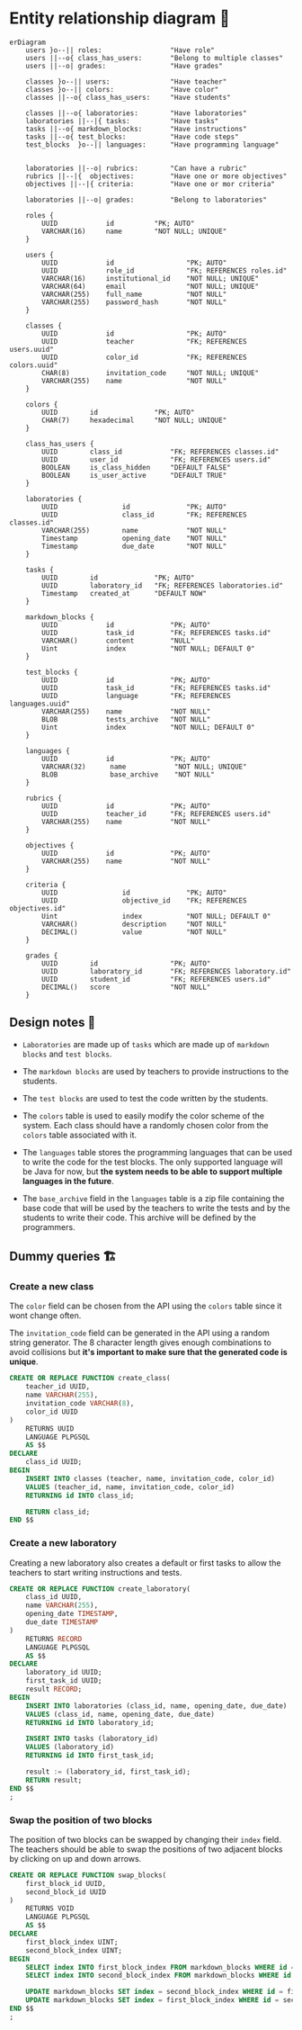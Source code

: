 # Entity relationship diagram 🎨

```mermaid
erDiagram
    users }o--|| roles:                 "Have role"
    users ||--o{ class_has_users:       "Belong to multiple classes"
    users ||--o| grades:                "Have grades"

    classes }o--|| users:               "Have teacher"
    classes }o--|| colors:              "Have color"
    classes ||--o{ class_has_users:     "Have students"
    
    classes ||--o{ laboratories:        "Have laboratories"
    laboratories ||--|{	tasks:          "Have tasks"
    tasks ||--o{ markdown_blocks:       "Have instructions"
    tasks ||--o{ test_blocks:           "Have code steps"
    test_blocks  }o--|| languages:      "Have programming language"

    
    laboratories ||--o|	rubrics:        "Can have a rubric"
    rubrics ||--|{	objectives:         "Have one or more objectives"
    objectives ||--|{ criteria:         "Have one or mor criteria"

    laboratories ||--o| grades:         "Belong to laboratories"

	roles {
        UUID            id          "PK; AUTO"
        VARCHAR(16)     name        "NOT NULL; UNIQUE"
    }

    users {
        UUID            id                  "PK; AUTO"
        UUID            role_id             "FK; REFERENCES roles.id"
        VARCHAR(16)     institutional_id    "NOT NULL; UNIQUE"
        VARCHAR(64)     email               "NOT NULL; UNIQUE"
        VARCHAR(255)    full_name           "NOT NULL"
        VARCHAR(255)    password_hash       "NOT NULL"
    }

    classes {
        UUID            id                  "PK; AUTO"
        UUID            teacher             "FK; REFERENCES users.uuid"
        UUID            color_id            "FK; REFERENCES colors.uuid"
        CHAR(8)         invitation_code     "NOT NULL; UNIQUE"
        VARCHAR(255)    name                "NOT NULL"
    }

    colors {
        UUID        id              "PK; AUTO"
        CHAR(7)     hexadecimal     "NOT NULL; UNIQUE"
    }

    class_has_users {
        UUID        class_id            "FK; REFERENCES classes.id"
        UUID        user_id             "FK; REFERENCES users.id"
        BOOLEAN     is_class_hidden     "DEFAULT FALSE"
        BOOLEAN     is_user_active      "DEFAULT TRUE"
    }

    laboratories {
        UUID                id              "PK; AUTO"
        UUID                class_id        "FK; REFERENCES classes.id"
        VARCHAR(255)        name            "NOT NULL"
        Timestamp           opening_date    "NOT NULL"
        Timestamp           due_date        "NOT NULL"
    }

    tasks {
        UUID        id              "PK; AUTO"
        UUID        laboratory_id   "FK; REFERENCES laboratories.id"
        Timestamp   created_at      "DEFAULT NOW"
    }

    markdown_blocks {
        UUID            id              "PK; AUTO"
        UUID            task_id         "FK; REFERENCES tasks.id"
        VARCHAR()       content         "NULL"
        Uint            index           "NOT NULL; DEFAULT 0"
    }

    test_blocks {
        UUID            id              "PK; AUTO"
        UUID            task_id         "FK; REFERENCES tasks.id"
        UUID            language        "FK; REFERENCES languages.uuid"
        VARCHAR(255)    name            "NOT NULL"
        BLOB            tests_archive   "NOT NULL"
        Uint            index           "NOT NULL; DEFAULT 0"
    }

    languages {
        UUID            id              "PK; AUTO"
        VARCHAR(32)      name            "NOT NULL; UNIQUE"
        BLOB             base_archive    "NOT NULL"
    }

    rubrics {
        UUID            id              "PK; AUTO"
        UUID            teacher_id      "FK; REFERENCES users.id"
        VARCHAR(255)    name            "NOT NULL"
    }

    objectives {
        UUID            id              "PK; AUTO"
        VARCHAR(255)    name            "NOT NULL"
    }

    criteria {
        UUID                id              "PK; AUTO"
        UUID                objective_id    "FK; REFERENCES objectives.id"
        Uint                index           "NOT NULL; DEFAULT 0"
        VARCHAR()           description     "NOT NULL"
        DECIMAL()           value           "NOT NULL"
    }

    grades {
        UUID        id                  "PK; AUTO"
        UUID        laboratory_id       "FK; REFERENCES laboratory.id"
        UUID        student_id          "FK; REFERENCES users.id"
        DECIMAL()   score               "NOT NULL"
    }
```

## Design notes 🤔

- `Laboratories` are made up of `tasks` which are made up of `markdown blocks` and `test blocks`.

- The `markdown blocks` are used by teachers to provide instructions to the students.

- The `test blocks` are used to test the code written by the students.

- The `colors` table is used to easily modify the color scheme of the system. Each class should have a randomly chosen color from the `colors` table associated with it.

- The `languages` table stores the programming languages that can be used to write the code for the test blocks. The only supported language will be Java for now, but **the system needs to be able to support multiple languages in the future**.

- The `base_archive` field in the `languages` table is a zip file containing the base code that will be used by the teachers to write the tests and by the students to write their code. This archive will be defined by the programmers.

## Dummy queries 🏗️

### Create a new class

The `color` field can be chosen from the API using the `colors` table since it wont change often.

The `invitation_code` field can be generated in the API using a random string generator. The 8 character length gives enough combinations to avoid collisions but **it's important to make sure that the generated code is unique**.

```sql
CREATE OR REPLACE FUNCTION create_class(
    teacher_id UUID,
    name VARCHAR(255),
    invitation_code VARCHAR(8),
    color_id UUID
)
    RETURNS UUID
    LANGUAGE PLPGSQL
    AS $$
DECLARE
    class_id UUID;
BEGIN
    INSERT INTO classes (teacher, name, invitation_code, color_id)
    VALUES (teacher_id, name, invitation_code, color_id)
    RETURNING id INTO class_id;

    RETURN class_id;
END $$
```

### Create a new laboratory

Creating a new laboratory also creates a default or first tasks to allow the teachers to start writing instructions and tests.

```sql
CREATE OR REPLACE FUNCTION create_laboratory(
    class_id UUID,
    name VARCHAR(255),
    opening_date TIMESTAMP,
    due_date TIMESTAMP
)
    RETURNS RECORD
    LANGUAGE PLPGSQL
    AS $$
DECLARE
    laboratory_id UUID;
    first_task_id UUID;
    result RECORD;
BEGIN
    INSERT INTO laboratories (class_id, name, opening_date, due_date)
    VALUES (class_id, name, opening_date, due_date)
    RETURNING id INTO laboratory_id;

    INSERT INTO tasks (laboratory_id)
    VALUES (laboratory_id)
    RETURNING id INTO first_task_id;

    result := (laboratory_id, first_task_id);
    RETURN result;
END $$
;
```

### Swap the position of two blocks

The position of two blocks can be swapped by changing their `index` field. The teachers should be able to swap the positions of two adjacent blocks by clicking on up and down arrows.

```sql
CREATE OR REPLACE FUNCTION swap_blocks(
    first_block_id UUID,
    second_block_id UUID
)
    RETURNS VOID
    LANGUAGE PLPGSQL
    AS $$
DECLARE
    first_block_index UINT;
    second_block_index UINT;
BEGIN
    SELECT index INTO first_block_index FROM markdown_blocks WHERE id = first_block_id;
    SELECT index INTO second_block_index FROM markdown_blocks WHERE id = second_block_id;

    UPDATE markdown_blocks SET index = second_block_index WHERE id = first_block_id;
    UPDATE markdown_blocks SET index = first_block_index WHERE id = second_block_id;
END $$
;
```
